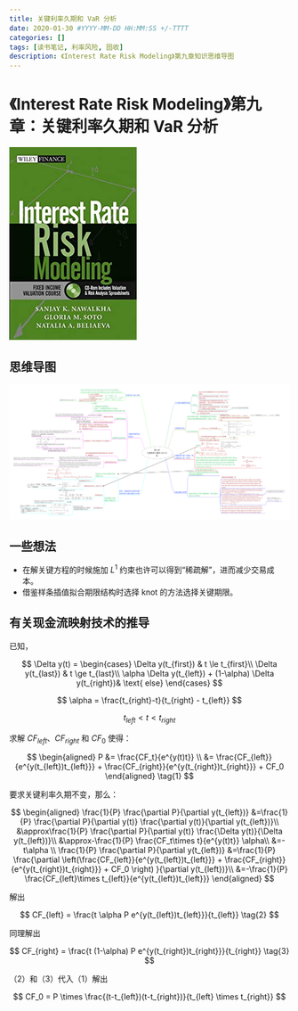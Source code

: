 ```yaml
---
title: 关键利率久期和 VaR 分析
date: 2020-01-30 #YYYY-MM-DD HH:MM:SS +/-TTTT
categories: []
tags: [读书笔记, 利率风险, 固收]
description: 《Interest Rate Risk Modeling》第九章知识思维导图
---
```


# 《Interest Rate Risk Modeling》第九章：关键利率久期和 VaR 分析

![](/img/irrm/cover.jpg)

## 思维导图

![](/img/irrm/ch9.png)

## 一些想法

* 在解关键方程的时候施加 $L^1$ 约束也许可以得到“稀疏解”，进而减少交易成本。
* 借鉴样条插值拟合期限结构时选择 knot 的方法选择关键期限。

## 有关现金流映射技术的推导

已知，

$$
\Delta y(t) =
\begin{cases}
\Delta y(t_{first}) & t \le t_{first}\\
\Delta y(t_{last}) & t \ge t_{last}\\
\alpha \Delta y(t_{left}) + (1-\alpha) \Delta y(t_{right})& \text{ else}
\end{cases}
$$

$$
\alpha = \frac{t_{right}-t}{t_{right} - t_{left}}
$$

$$
t_{left} < t < t_{right}
$$

求解 $CF_{left}$、$CF_{right}$ 和 $CF_0$ 使得：

$$
\begin{aligned}
P &= \frac{CF_t}{e^{y(t)t}} \\
&= \frac{CF_{left}}{e^{y(t_{left})t_{left}}} + \frac{CF_{right}}{e^{y(t_{right})t_{right}}} + CF_0
\end{aligned} \tag{1}
$$

要求关键利率久期不变，那么：

$$
\begin{aligned}
\frac{1}{P} \frac{\partial P}{\partial y(t_{left})}
&=\frac{1}{P} \frac{\partial P}{\partial y(t)} \frac{\partial y(t)}{\partial y(t_{left})}\\
&\approx\frac{1}{P} \frac{\partial P}{\partial y(t)} \frac{\Delta y(t)}{\Delta y(t_{left})}\\
&\approx-\frac{1}{P} \frac{CF_t\times t}{e^{y(t)t}} \alpha\\
&=-t\alpha \\
\frac{1}{P} \frac{\partial P}{\partial y(t_{left})}
&=\frac{1}{P} \frac{\partial \left(\frac{CF_{left}}{e^{y(t_{left})t_{left}}} + \frac{CF_{right}}{e^{y(t_{right})t_{right}}} + CF_0 \right) }{\partial y(t_{left})}\\
&=-\frac{1}{P} \frac{CF_{left}\times t_{left}}{e^{y(t_{left})t_{left}}}
\end{aligned}
$$

解出

$$
CF_{left} = \frac{t \alpha P e^{y(t_{left})t_{left}}}{t_{left}} \tag{2}
$$

同理解出

$$
CF_{right} = \frac{t (1-\alpha) P e^{y(t_{right})t_{right}}}{t_{right}} \tag{3}
$$

（2）和（3）代入（1）解出

$$
CF_0 = P \times \frac{(t-t_{left})(t-t_{right})}{t_{left} \times t_{right}}
$$
